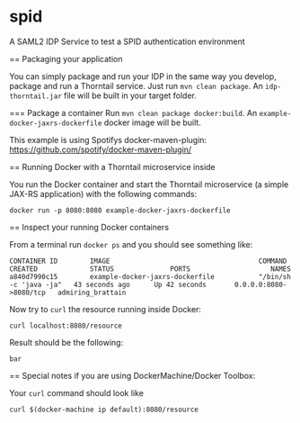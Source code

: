 # spid
A SAML2 IDP Service to test a SPID authentication environment

== Packaging your application

You can simply package and run your IDP in the same way you develop, package and run a Thorntail service.
Just run `mvn clean package`. An `idp-thorntail.jar` file will be built in your target folder.

=== Package a container
Run `mvn clean package docker:build`. An `example-docker-jaxrs-dockerfile` docker image will be built.

This example is using Spotifys docker-maven-plugin: https://github.com/spotify/docker-maven-plugin/


== Running Docker with a Thorntail microservice inside

You run the Docker container and start the Thorntail microservice (a simple JAX-RS application) with the following commands:

`docker run -p 8080:8080 example-docker-jaxrs-dockerfile`

== Inspect your running Docker containers

From a terminal run `docker ps` and you should see something like:

    CONTAINER ID        IMAGE                                     COMMAND                  CREATED             STATUS              PORTS                    NAMES
    a840d7990c15        example-docker-jaxrs-dockerfile           "/bin/sh -c 'java -ja"   43 seconds ago      Up 42 seconds       0.0.0.0:8080->8080/tcp   admiring_brattain

Now try to `curl` the resource running inside Docker:

    curl localhost:8080/resource

Result should be the following:

    bar

== Special notes if you are using DockerMachine/Docker Toolbox:

Your `curl`
command should look like

    curl $(docker-machine ip default):8080/resource
